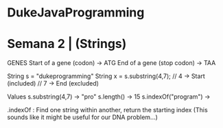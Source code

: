 # DukeJavaProgramming

# Semana 2 | (Strings)

GENES
Start of a gene (codon)	-> ATG
End of a gene (stop codon)	-> TAA

String s = "dukeprogramming"
String x = s.substring(4,7);
// 4 -> Start (included)
// 7 -> End (excluded)

Values
s.substring(4,7) -> "pro"
s.length() -> 15
s.indexOf("program") -> 

.indexOf : Find one string within another, return the starting index (This sounds like it might be useful for our DNA problem...)

